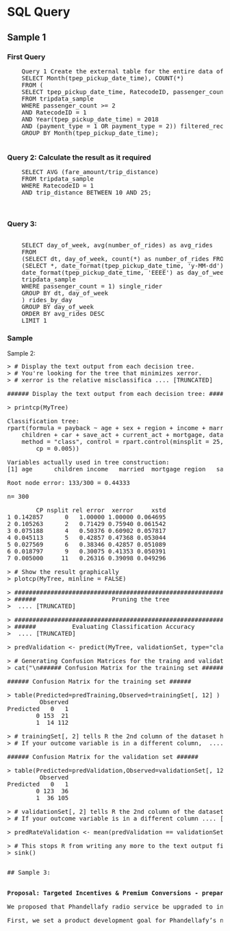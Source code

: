 # SQL Query
## Sample 1
### First Query
<pre>
	Query 1 Create the external table for the entire data of 2018: 
	SELECT Month(tpep_pickup_date_time), COUNT(*) 
	FROM (      
	SELECT tpep_pickup_date_time, RatecodeID, passenger_count, payment_type
	FROM tripdata_sample
	WHERE passenger_count >= 2
	AND RatecodeID = 1 
	AND Year(tpep_pickup_date_time) = 2018
	AND (payment_type = 1 OR payment_type = 2)) filtered_records
	GROUP BY Month(tpep_pickup_date_time);

</pre>

### Query 2: Calculate the result as it required
<pre>
	SELECT AVG (fare_amount/trip_distance)
	FROM tripdata_sample 
	WHERE RatecodeID = 1
	AND trip_distance BETWEEN 10 AND 25;  


</pre>


### Query 3:
<pre> 
	SELECT day_of_week, avg(number_of_rides) as avg_rides
	FROM
	(SELECT dt, day_of_week, count(*) as number_of_rides FROM 
	(SELECT *, date_format(tpep_pickup_date_time, 'y-MM-dd') as dt,
	date_format(tpep_pickup_date_time, 'EEEE') as day_of_week from
	tripdata_sample
	WHERE passenger_count = 1) single_rider
	GROUP BY dt, day_of_week
	) rides_by_day
	GROUP BY day_of_week
	ORDER BY avg_rides DESC
	LIMIT 1
</pre>

### Sample
Sample 2:

<pre>
> # Display the text output from each decision tree. 
> # You're looking for the tree that minimizes xerror. 
> # xerror is the relative misclassifica .... [TRUNCATED] 

###### Display the text output from each decision tree: ######

> printcp(MyTree)

Classification tree:
rpart(formula = payback ~ age + sex + region + income + married + 
    children + car + save_act + current_act + mortgage, data = trainingSet, 
    method = "class", control = rpart.control(minsplit = 25, 
        cp = 0.005))

Variables actually used in tree construction:
[1] age      children income   married  mortgage region   save_act

Root node error: 133/300 = 0.44333

n= 300 

        CP nsplit rel error  xerror     xstd
1 0.142857      0   1.00000 1.00000 0.064695
2 0.105263      2   0.71429 0.75940 0.061542
3 0.075188      4   0.50376 0.60902 0.057817
4 0.045113      5   0.42857 0.47368 0.053044
5 0.027569      6   0.38346 0.42857 0.051089
6 0.018797      9   0.30075 0.41353 0.050391
7 0.005000     11   0.26316 0.39098 0.049296

> # Show the result graphically
> plotcp(MyTree, minline = FALSE)

> #######################################################################
> ######                     Pruning the tree                      ######
>  .... [TRUNCATED] 

> #######################################################################
> ######          Evaluating Classification Accuracy               ######
>  .... [TRUNCATED] 

> predValidation <- predict(MyTree, validationSet, type="class")

> # Generating Confusion Matrices for the traing and validation sets:
> cat("\n###### Confusion Matrix for the training set ######\n")

###### Confusion Matrix for the training set ######

> table(Predicted=predTraining,Observed=trainingSet[, 12] )
         Observed
Predicted   0   1
        0 153  21
        1  14 112

> # trainingSet[, 2] tells R the 2nd column of the dataset has the outcome variable (Survived)
> # If your outcome variable is in a different column,  .... [TRUNCATED] 

###### Confusion Matrix for the validation set ######

> table(Predicted=predValidation,Observed=validationSet[, 12] )
         Observed
Predicted   0   1
        0 123  36
        1  36 105

> # validationSet[, 2] tells R the 2nd column of the dataset has the outcome variable (Survived)
> # If your outcome variable is in a different column .... [TRUNCATED] 

> predRateValidation <- mean(predValidation == validationSet[, 12])

> # This stops R from writing any more to the text output file.
> sink()

</pre>

<pre>
## Sample 3:


<strong>Proposal: Targeted Incentives & Premium Conversions - prepared by Gotham Musalytics</strong>

We proposed that Phandellafy radio service be upgraded to induce trials of the new service and test its conversion rate to make sure free offerings are appropriate enough to maintain the benefits brought by product upgrades. One thing is that we will upgrade its radio service with a few new features to continuously attract new users to use the free version, helping the product generate traffic and build a larger target for the premium conversion.  Another thing is that we will test whether the number of features offered for free is appropriate, which further helps Phandellafy reach the ideal quarterly conversion rate (from freemium to premium) – it can’t be too low like 1% or too high like 50%, it can depend on the Phandellafy’s financial performance and goal.

First, we set a product development goal for Phandellafy’s new service. The premium version will have 12 more features [feature A-L] than the current radio service. (Note: the complications of the features are ranked in ascending order, A<L) And the first 6 features [feature A-F] are ready to be added to upgrade the free Phandellafy to attract new freemium users. Simultaneously, features G-L will convert older users into premium users.

We will plan to roll out a free version with subtle differences in the first three quartiers – Quarter 1(Q1) with features A-D, Q2 with features A-E, Q3 with features A-F, and at the same time, we will collect data generated within the three quarters to calculate the number of new freemium users and the number of new premium users transitioned from old freemium users. By further calculating the traffic generated by free users and quarterly revenue from premium, Phandellafy would decide how many features the radio service should finally add which can create a best combination of new users and the conversion rate, making a best balance to generate ad revenue and stable rise of subscription revenue. 

When Phandellafy gets the appropriate conversion rate for its financial vision, we will build a predictive model to offer a one-month free trial of premium incentives to prospective users to maximize the conversion effect. By collecting all the attribute data (such as demographic, level of usage of the service, tenure with the service…) from successfully converted older users in the three quarters, we get to know which attributes are most influential to the conversion. And we will assign a score range for the correlations (degree of influence) to define the total correlation between each old user and conversion (0<the level of attribute A * the correlation score of attribute A<1). Because we have an understanding of the ideal conversion rate, we will rank all the correlation score of the older users and choose the certain percentage of targets with higher scores to send the free trial offer.
</pre>

